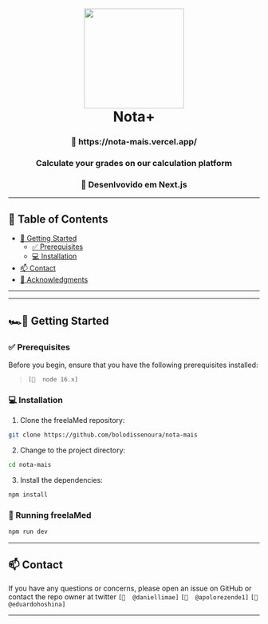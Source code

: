 
<div align="center">
<h1 align="center">
<img src="https://raw.githubusercontent.com/bolodissenoura/nota-mais/1ef25c581aa95f915f0cffd77e5854cffaff9bc0/apps/frontend/src/assets/logo.svg" width="200" />
<br>
Nota+
<h3 align="center"> 🔗 https://nota-mais.vercel.app/ </h3>
<h3 align="center"> Calculate your grades on our calculation platform </h3>
<h3 align="center">🚀 Desenlvovido em Next.js </h3>
<p align="center">

></p>

</div>

---
## 📍 Table of Contents
- [💨 Getting Started](#-getting-started)
  - [✅ Prerequisites](#-prerequisites)
  - [💻 Installation](#-installation)
- [📫 Contact](#-contact)
- [🙏 Acknowledgments](#-acknowledgments)

---
<hr />

## 🏎💨 Getting Started

### ✅ Prerequisites

Before you begin, ensure that you have the following prerequisites installed:
> `[📌  node 16.x]`

### 💻 Installation

1. Clone the freelaMed repository:
```sh
git clone https://github.com/bolodissenoura/nota-mais
```

2. Change to the project directory:
```sh
cd nota-mais
```

3. Install the dependencies:
```sh
npm install
```

### 🤖 Running freelaMed

```bash
npm run dev
```

<hr />

## 📫 Contact

If you have any questions or concerns, please open an issue on GitHub or contact the repo owner at twitter `[📌  @daniellimae]` `[📌  @apolorezende1]` `[📌  @eduardohoshina]`

---

